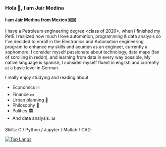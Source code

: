 ### Hola 👋, I am Jair Medina
#### I am Jair Medina from Mexico :mexico:
I have a Petroleum engineering degree <class of 2020>, when I finished my PetE I realized how much I love automation, programming & data analysis so I've decided to enroll in the Electronics and Automation engineering program to enhance my skills and acumen as an engineer, currently a sophomore. 
I consider myself passionate about technology, data maps (fan of scrolling in reddit), and learning from data in every way possible, My native language is spanish, I consider myself fluent in english and currently at a basic level in German. 

I really enjoy studying and reading about:
- Economics :chart_with_upwards_trend:
- Finance :dollar:
- Urban planning :house_with_garden:
- Philosophy :brain:
- Politics :classical_building: 
- And data analysis. :bar_chart:

Skills: C / Python / Jupyter / Matlab / CAD 

<!--
[![Top Langs](https://github-readme-stats.vercel.app/api/top-langs/?username=JairMedina97)](https://github.com/anuraghazra/github-readme-stats)
-->

[![Top Langs](https://github-readme-stats.vercel.app/api/top-langs/?username=JairMedina97&layout=compact)](https://github.com/anuraghazra/github-readme-stats)


<!--
**JairMedina97/JairMedina97** is a ✨ _special_ ✨ repository because its `README.md` (this file) appears on your GitHub profile.
-->
